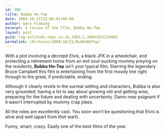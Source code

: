 ```yaml
---
id: 206
title: Bubba Ho-Tep
date: 2004-10-21T22:06:01+00:00
author: Gary Fleming
excerpt: A review of the film, Bubba Ho-Tep
layout: post
guid: tag:solitude.vkps.co.uk,2003:1,20041021220601
permalink: /Archives/2004/10/21/BubbaHoTep/
---
```

With a plot involving a decrepit Elvis, a black JFK in a wheelchair, and protecting a retirement home from an evil soul-sucking mummy preying on the residents, **Bubba Ho-Tep** isn&#8217;t your typical film. Starring the legendary Bruce Campbell this film is entertaining from the first moody line right through to the great, if predictable, ending.

Although it clearly revels in the surreal setting and characters, Bubba is also very grounded; having a lot to say about growing old and getting wise, preparing for the future and dealing with uncertainty. Damn near poignant if it wasn&#8217;t interrupted by mummy crap jokes.

All the roles are excellently cast. You soon won&#8217;t be questioning that Elvis is alive and well (apart from _that_ wart).

Funny, smart, crazy. Easily one of the best films of the year.
